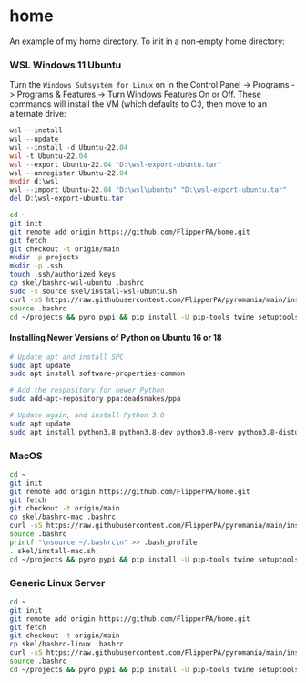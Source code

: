 # home
An example of my home directory. To init in a non-empty home directory:

### WSL Windows 11 Ubuntu

Turn the `Windows Subsystem for Linux` on in the Control Panel -> Programs -> Programs & Features -> Turn Windows Features On or Off. These commands will install the VM (which defaults to C:\), then move to an alternate drive:

```powershell
wsl --install
wsl --update
wsl --install -d Ubuntu-22.04
wsl -t Ubuntu-22.04
wsl --export Ubuntu-22.04 "D:\wsl-export-ubuntu.tar"
wsl --unregister Ubuntu-22.04
mkdir d:\wsl
wsl --import Ubuntu-22.04 "D:\wsl\ubuntu" "D:\wsl-export-ubuntu.tar"
del D:\wsl-export-ubuntu.tar
```

```bash
cd ~
git init
git remote add origin https://github.com/FlipperPA/home.git
git fetch
git checkout -t origin/main
mkdir -p projects
mkdir -p .ssh
touch .ssh/authorized_keys
cp skel/bashrc-wsl-ubuntu .bashrc
sudo -s source skel/install-wsl-ubuntu.sh
curl -sS https://raw.githubusercontent.com/FlipperPA/pyromania/main/install.sh | sh
source .bashrc
cd ~/projects && pyro pypi && pip install -U pip-tools twine setuptools-scm pypi-alias && deactivate && cd ~
```

#### Installing Newer Versions of Python on Ubuntu 16 or 18

```bash
# Update apt and install SPC
sudo apt update
sudo apt install software-properties-common

# Add the respository for newer Python
sudo add-apt-repository ppa:deadsnakes/ppa

# Update again, and install Python 3.8
sudo apt update
sudo apt install python3.8 python3.8-dev python3.8-venv python3.8-distutils
```

### MacOS
```bash
cd ~
git init
git remote add origin https://github.com/FlipperPA/home.git
git fetch
git checkout -t origin/main
cp skel/bashrc-mac .bashrc
curl -sS https://raw.githubusercontent.com/FlipperPA/pyromania/main/install.sh | sh
source .bashrc
printf "\nsource ~/.bashrc\n" >> .bash_profile
. skel/install-mac.sh
cd ~/projects && pyro pypi && pip install -U pip-tools twine setuptools-scm pypi-alias && deactivate && cd ~
```

### Generic Linux Server
```bash
cd ~
git init
git remote add origin https://github.com/FlipperPA/home.git
git fetch
git checkout -t origin/main
cp skel/bashrc-linux .bashrc
curl -sS https://raw.githubusercontent.com/FlipperPA/pyromania/main/install.sh | sh
source .bashrc
cd ~/projects && pyro pypi && pip install -U pip-tools twine setuptools-scm pypi-alias && deactivate && cd ~
```
